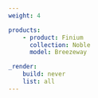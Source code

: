 ```yaml
---
weight: 4

products:
    - product: Finium
      collection: Noble
      model: Breezeway

_render:
    build: never
    list: all
---
```

